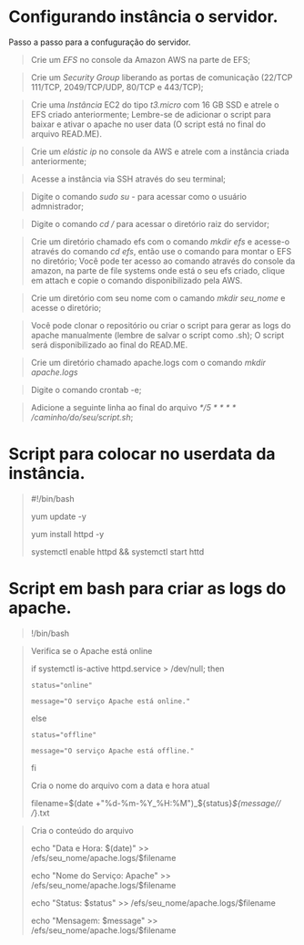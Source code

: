 # Configurando instância o servidor.
Passo a passo para a confuguração do servidor.
> Crie um _EFS_ no console da Amazon AWS na parte de EFS;

> Crie um _Security Group_ liberando as portas de comunicação (22/TCP 111/TCP, 2049/TCP/UDP, 80/TCP e 443/TCP);

> Crie uma _Instância_ EC2 do tipo _t3.micro_ com 16 GB SSD e atrele o EFS criado anteriormente;
Lembre-se de adicionar o script para baixar e ativar o apache no user data (O script está no final do arquivo READ.ME).

> Crie um _elástic ip_ no console da AWS e atrele com a instância criada anteriormente;

> Acesse a instância via SSH através do seu terminal;

> Digite o comando _sudo su -_ para acessar como o usuário admnistrador;

> Digite o comando _cd /_ para acessar o diretório raiz do servidor;

> Crie um diretório chamado efs com o comando _mkdir efs_ e acesse-o através do comando _cd efs_, então use o comando para montar o EFS no diretório;
Você pode ter acesso ao comando através do console da amazon, na parte de file systems onde está o seu efs criado, clique em attach e copie o comando disponibilizado pela AWS.

> Crie um diretório com seu nome com o camando _mkdir seu_nome_ e acesse o diretório;

> Você pode clonar o repositório ou criar o script para gerar as logs do apache manualmente (lembre de salvar o script como .sh);
O script será disponibilizado ao final do READ.ME.

> Crie um diretório chamado apache.logs com o comando _mkdir apache.logs_

> Digite o comando crontab -e;

> Adicione a seguinte linha ao final do arquivo _*/5 * * * * /caminho/do/seu/script.sh_;


# Script para colocar no userdata da instância.

> #!/bin/bash
> 
> yum update -y
> 
> yum install httpd -y
> 
> systemctl enable httpd && systemctl start httd

# Script em bash para criar as logs do apache.
> !/bin/bash

> Verifica se o Apache está online
> 
> if systemctl is-active httpd.service > /dev/null; then
> 
>     status="online"
>     
>     message="O serviço Apache está online."
>     
> else
> 
>     status="offline"
>     
>     message="O serviço Apache está offline."
>     
> fi
>
> Cria o nome do arquivo com a data e hora atual
> 
> filename=$(date +"%d-%m-%Y_%H:%M")_${status}_${message// /_}.txt

> Cria o conteúdo do arquivo
> 
> echo "Data e Hora: $(date)" >> /efs/seu_nome/apache.logs/$filename
> 
> echo "Nome do Serviço: Apache" >> /efs/seu_nome/apache.logs/$filename
> 
> echo "Status: $status" >> /efs/seu_nome/apache.logs/$filename
> 
> echo "Mensagem: $message" >> /efs/seu_nome/apache.logs/$filename

